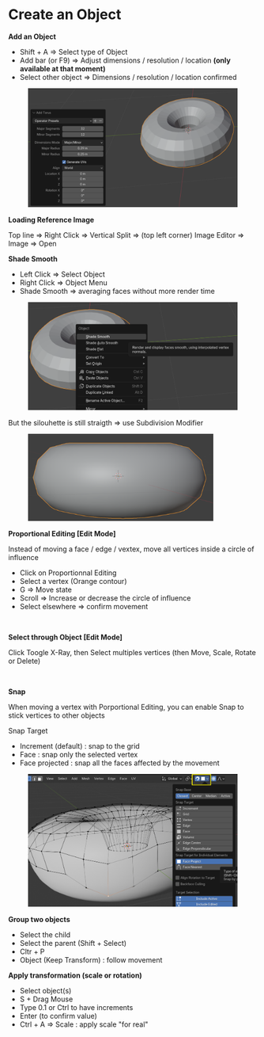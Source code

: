 # Create an Object

**Add an Object**

* Shift + A ⇒ Select type of Object
* Add bar (or F9) ⇒ Adjust dimensions / resolution / location **(only available at that moment)**
* Select other object ⇒ Dimensions  / resolution / location confirmed

<figure><img src="../.gitbook/assets/image (2).png" alt="" width="563"><figcaption></figcaption></figure>

**Loading Reference Image**

Top line ⇒ Right Click ⇒ Vertical Split ⇒ (top left corner) Image Editor ⇒ Image ⇒ Open

**Shade Smooth**

* Left Click ⇒ Select Object
* Right Click ⇒ Object Menu
* Shade Smooth ⇒ averaging faces without more render time

<figure><img src="../.gitbook/assets/image (2) (1).png" alt="" width="563"><figcaption></figcaption></figure>

But the silouhette is still straigth ⇒ use Subdivision Modifier

<figure><img src="../.gitbook/assets/image (1).png" alt="" width="375"><figcaption></figcaption></figure>

**Proportional Editing \[Edit Mode]**

Instead of moving a face / edge / vextex, move all vertices inside a circle of influence

* Click on Proportionnal Editing
* Select a vertex (Orange contour)
* G ⇒ Move state
* Scroll ⇒ Increase or decrease the circle of influence
* Select elsewhere ⇒ confirm movement

<figure><img src="../.gitbook/assets/Capture d&#x27;écran 2025-04-21 092145.png" alt="" width="375"><figcaption></figcaption></figure>

**Select through Object \[Edit Mode]**

Click Toogle X-Ray, then Select multiples vertices (then Move, Scale, Rotate or Delete)

<figure><img src="../.gitbook/assets/Capture d&#x27;écran 2025-04-21 113000.png" alt=""><figcaption></figcaption></figure>

**Snap**

When moving a vertex with Porportional Editing, you can enable Snap to stick vertices to other objects

Snap Target

* Increment (default) : snap to the grid
* Face : snap only the selected vertex
* Face projected : snap all the faces affected by the movement

<figure><img src="../.gitbook/assets/image (3).png" alt="" width="563"><figcaption></figcaption></figure>

**Group two objects**

* Select the child
* Select the parent (Shift + Select)
* Cltr + P&#x20;
* Object (Keep Transform) : follow movement

**Apply transformation (scale or rotation)**

* Select object(s)
* S + Drag Mouse
* Type 0.1 or Ctrl to have increments
* Enter (to confirm value)
* Ctrl + A ⇒ Scale : apply scale "for real"

